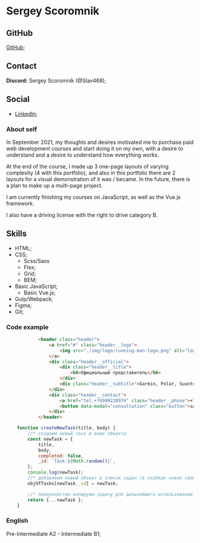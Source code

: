 # Sergey Scoromnik

## GitHub

[GitHub](https://github.com/Slav468);

## Contact

**Discord:** Sergey Scoromnik (@Slav468);

## Social

* [LinkedIn](https://www.linkedin.com/in/sergey-scoromnik-7b1882224/);

### About self

In September 2021, my thoughts and desires motivated me to purchase paid web development courses and start doing it on my own, with a desire to understand and a desire to understand how everything works.

At the end of the course, I made up 3 one-page layouts of varying complexity (4 with this portfolio), and also in this portfolio there are 2 layouts for a visual demonstration of it was / became. In the future, there is a plan to make up a multi-page project.

I am currently finishing my courses on JavaScript, as well as the Vue.js framework.

I also have a driving license with the right to drive category B.

## Skills

* HTML;
* CSS;
  * Scss/Sass
  * Flex;
  * Grid;
  * BEM;
* Basic JavaScript;
  * Basic Vue.js;
* Gulp/Webpack;
* Figma;
* Git;

### Code example

```HTML
            <header class="header">
                <a href="#" class="header__logo">
                    <img src="./img/logo/running-man-logo.png" alt="logo" class="header__img">
                </a>
                <div class="header__official">
                    <div class="header__title">
                        <h6>Официальный представитель</h6>
                    </div>
                    <div class="header__subtitle">Garmin, Polar, Suunto</div>
                </div>
                <div class="header__contact">
                    <a href="tel:+74999228974" class="header__phone">+7 (499) 922-89-74</a>
                    <button data-modal="consultation" class="button">заказать звонок</button>
                </div>
            </header>
```

```js
    function createNewTask(title, body) {
        //* создаем новый таск в виде объекта
        const newTask = {
            title,
            body,
            completed: false,
            _id: `Task-${Math.random()}`,
        };
        console.log(newTask);
        //* добавляем новый объект в список задач (в скобках новое свойтсво)
        objOfTasks[newTask._id] = newTask;

        //* поверхностно копируем задачу для дальнейшего использования с помощью спред оператора
        return {...newTask };
    }
```

### English

Pre-Intermediate A2 - Intermediate B1;

